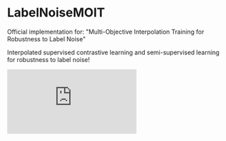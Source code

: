 # LabelNoiseMOIT
Official implementation for: "Multi-Objective Interpolation Training for Robustness to Label Noise"

Interpolated supervised contrastive learning and semi-supervised learning for robustness to label noise!


![plot](https://github.com/DiegoOrtego/LabelNoiseMOIT/blob/main/Overview.pdf)

